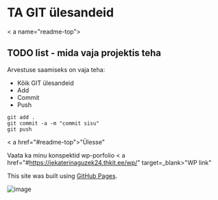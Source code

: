 # TA GIT ülesandeid
< a name="readme-top"></a>
## TODO list - mida vaja projektis teha
Arvestuse saamiseks on vaja teha:
*  Kõik GIT ülesandeid
*  Add
*  Commit
*  Push
```
git add .
git commit -a -m "commit sisu"
git push
```

< a href="#readme-top">"Ülesse"</a>

Vaata ka minu konspektid wp-porfolio
< a href="#https://jekaterinaguzek24.thkit.ee/wp/" target=_blank>"WP link"</a>

This site was built using [GitHub Pages](https://pages.github.com/).

![image](https://github.com/user-attachments/assets/11c8925c-3b0b-477f-9041-816ebea5c9d0)
